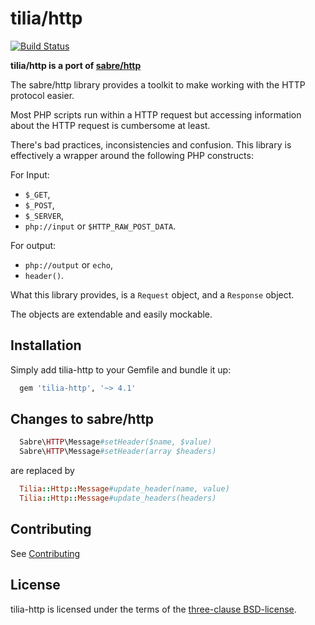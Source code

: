 tilia/http
=========

[![Build Status](https://travis-ci.org/tilia/tilia-http.svg?branch=master)](https://travis-ci.org/tilia/tilia-http)

**tilia/http is a port of [sabre/http](https://github.com/fruux/sabre-http)**

The sabre/http library provides a toolkit to make working with the HTTP protocol easier.

Most PHP scripts run within a HTTP request but accessing information about the
HTTP request is cumbersome at least.

There's bad practices, inconsistencies and confusion. This library is
effectively a wrapper around the following PHP constructs:

For Input:

* `$_GET`,
* `$_POST`,
* `$_SERVER`,
* `php://input` or `$HTTP_RAW_POST_DATA`.

For output:

* `php://output` or `echo`,
* `header()`.

What this library provides, is a `Request` object, and a `Response` object.

The objects are extendable and easily mockable.


Installation
------------

Simply add tilia-http to your Gemfile and bundle it up:

```ruby
  gem 'tilia-http', '~> 4.1'
```


Changes to sabre/http
---------------------

```php
  Sabre\HTTP\Message#setHeader($name, $value)
  Sabre\HTTP\Message#setHeader(array $headers)
```

are replaced by

```ruby
  Tilia::Http::Message#update_header(name, value)
  Tilia::Http::Message#update_headers(headers)
```


Contributing
------------

See [Contributing](CONTRIBUTING.md)


License
-------

tilia-http is licensed under the terms of the [three-clause BSD-license](LICENSE).
